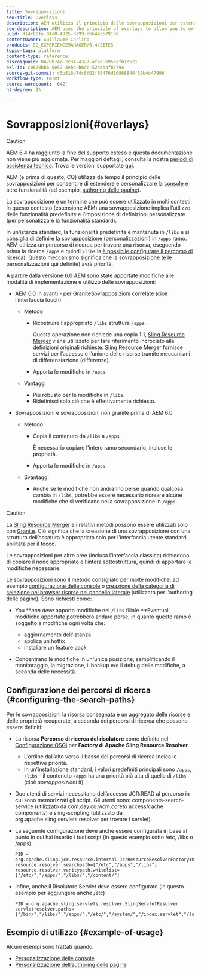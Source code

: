 ```yaml
---
title: Sovrapposizioni
seo-title: Overlays
description: AEM utilizza il principio delle sovrapposizioni per estendere e personalizzare le console e altre funzionalità
seo-description: AEM uses the principle of overlays to allow you to extend and customize the consoles and other functionality
uuid: d14c08fe-04c0-4925-8c99-c6644357919d
contentOwner: Guillaume Carlino
products: SG_EXPERIENCEMANAGER/6.4/SITES
topic-tags: platform
content-type: reference
discoiquuid: 0470b74c-2c34-4327-afed-b95eefb1d521
exl-id: c0678bb6-5e57-4ebb-b6dc-5240bafbc79e
source-git-commit: c5b816d74c6f02f85476d16868844f39b4c47996
workflow-type: tm+mt
source-wordcount: '642'
ht-degree: 2%

---
```


# Sovrapposizioni{#overlays}

>[!CAUTION]
>
>AEM 6.4 ha raggiunto la fine del supporto esteso e questa documentazione non viene più aggiornata. Per maggiori dettagli, consulta la nostra [periodi di assistenza tecnica](https://helpx.adobe.com/it/support/programs/eol-matrix.html). Trova le versioni supportate [qui](https://experienceleague.adobe.com/docs/).

AEM (e prima di questo, CQ) utilizza da tempo il principio delle sovrapposizioni per consentire di estendere e personalizzare la [console](/help/sites-developing/customizing-consoles-touch.md) e altre funzionalità (ad esempio, [authoring delle pagine](/help/sites-developing/customizing-page-authoring-touch.md)).

La sovrapposizione è un termine che può essere utilizzato in molti contesti. In questo contesto (estensione AEM) una sovrapposizione implica l’utilizzo delle funzionalità predefinite e l’imposizione di definizioni personalizzate (per personalizzare la funzionalità standard).

In un&#39;istanza standard, la funzionalità predefinita è mantenuta in `/libs` e si consiglia di definire la sovrapposizione (personalizzazioni) in `/apps` ramo. AEM utilizza un percorso di ricerca per trovare una risorsa, eseguendo prima la ricerca `/apps` e quindi `/libs` la [è possibile configurare il percorso di ricerca](#configuring-the-search-paths)). Questo meccanismo significa che la sovrapposizione (e le personalizzazioni qui definite) avrà priorità.

A partire dalla versione 6.0 AEM sono state apportate modifiche alle modalità di implementazione e utilizzo delle sovrapposizioni:

* AEM 6.0 in avanti - per [Granite](https://helpx.adobe.com/experience-manager/6-4/sites/developing/using/reference-materials/granite-ui/api/index.html)Sovrapposizioni correlate (cioè l’interfaccia touch)

   * Metodo

      * Ricostruire l&#39;appropriato `/libs` struttura `/apps`.

         Questa operazione non richiede una copia 1:1, [Sling Resource Merger](/help/sites-developing/sling-resource-merger.md) viene utilizzato per fare riferimento incrociato alle definizioni originali richieste. Sling Resource Merger fornisce servizi per l’accesso e l’unione delle risorse tramite meccanismi di differenziazione (differenze).

      * Apporta le modifiche in `/apps`.
   * Vantaggi

      * Più robusto per le modifiche in `/libs`.
      * Ridefinisci solo ciò che è effettivamente richiesto.


* Sovrapposizioni e sovrapposizioni non granite prima di AEM 6.0

   * Metodo

      * Copia il contenuto da `/libs` a `/apps`

         È necessario copiare l’intero ramo secondario, incluse le proprietà.

      * Apporta le modifiche in `/apps`.
   * Svantaggi

      * Anche se le modifiche non andranno perse quando qualcosa cambia in `/libs`, potrebbe essere necessario ricreare alcune modifiche che si verificano nella sovrapposizione in `/apps`.


>[!CAUTION]
>
>La [Sling Resource Merger](/help/sites-developing/sling-resource-merger.md) e i relativi metodi possono essere utilizzati solo con [Granite](https://helpx.adobe.com/experience-manager/6-4/sites/developing/using/reference-materials/granite-ui/api/index.html). Ciò significa che la creazione di una sovrapposizione con una struttura dell’ossatura è appropriata solo per l’interfaccia utente standard abilitata per il tocco.
>
>Le sovrapposizioni per altre aree (inclusa l’interfaccia classica) richiedono di copiare il nodo appropriato e l’intera sottostruttura, quindi di apportare le modifiche necessarie.

Le sovrapposizioni sono il metodo consigliato per molte modifiche, ad esempio [configurazione delle console](/help/sites-developing/customizing-consoles-touch.md#create-a-custom-console) o [creazione della categoria di selezione nel browser risorse nel pannello laterale](/help/sites-developing/customizing-page-authoring-touch.md#add-new-selection-category-to-asset-browser) (utilizzato per l’authoring delle pagine). Sono richiesti come:

* You ***non deve* apporta modifiche nel `/libs` filiale **Eventuali modifiche apportate potrebbero andare perse, in quanto questo ramo è soggetto a modifiche ogni volta che:

   * aggiornamento dell&#39;istanza
   * applica un hotfix
   * installare un feature pack

* Concentrano le modifiche in un&#39;unica posizione; semplificando il monitoraggio, la migrazione, il backup e/o il debug delle modifiche, a seconda delle necessità.

## Configurazione dei percorsi di ricerca {#configuring-the-search-paths}

Per le sovrapposizioni la risorsa consegnata è un aggregato delle risorse e delle proprietà recuperate, a seconda dei percorsi di ricerca che possono essere definiti:

* La risorsa **Percorso di ricerca del risolutore** come definito nel [Configurazione OSGi](/help/sites-deploying/configuring-osgi.md) per **Factory di Apache Sling Resource Resolver**.

   * L’ordine dall’alto verso il basso dei percorsi di ricerca indica le rispettive priorità.
   * In un&#39;installazione standard, i valori predefiniti principali sono `/apps`, `/libs` - il contenuto `/apps` ha una priorità più alta di quella di `/libs` (cioè *sovrapposizioni* it).

* Due utenti di servizi necessitano dell’accesso JCR:READ al percorso in cui sono memorizzati gli script. Gli utenti sono: components-search-service (utilizzato da com.day.cq.wcm.coreto access/cache components) e sling-scripting (utilizzato da org.apache.sling.servlets.resolver per trovare i servlet).
* La seguente configurazione deve anche essere configurata in base al punto in cui hai inserito i tuoi script (in questo esempio sotto /etc, /libs o /apps).

   ```
   PID = org.apache.sling.jcr.resource.internal.JcrResourceResolverFactoryImpl
   resource.resolver.searchpath=["/etc","/apps","/libs"]
   resource.resolver.vanitypath.whitelist=["/etc/","/apps/","/libs/","/content/"]
   ```

* Infine, anche il Risolutore Servlet deve essere configurato (in questo esempio per aggiungere anche /etc)

   ```
   PID = org.apache.sling.servlets.resolver.SlingServletResolver  
   servletresolver.paths=["/bin/","/libs/","/apps/","/etc/","/system/","/index.servlet","/login.servlet","/services/"]
   ```

## Esempio di utilizzo {#example-of-usage}

Alcuni esempi sono trattati quando:

* [Personalizzazione delle console](/help/sites-developing/customizing-consoles-touch.md)
* [Personalizzazione dell’authoring delle pagine](/help/sites-developing/customizing-page-authoring-touch.md)
